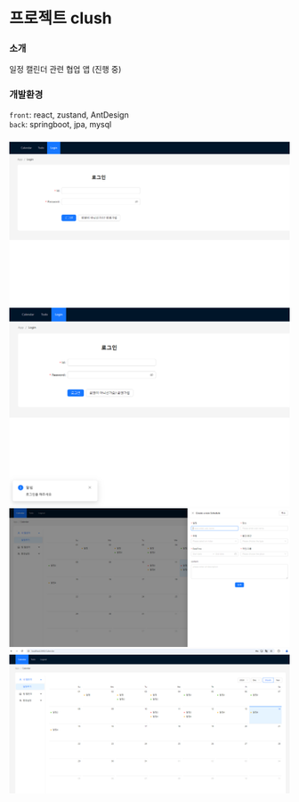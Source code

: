  # 프로젝트 clush
 
### 소개 

일정 캘린더 관련 협업 앱 (진행 중) 

### 개발환경

`front`: react, zustand, AntDesign  
`back`: springboot, jpa, mysql

### 
![alt text](image-1.png)
![alt text](image-5.png)
![alt text](image-3.png)
![alt text](image-2.png)


 

   
 